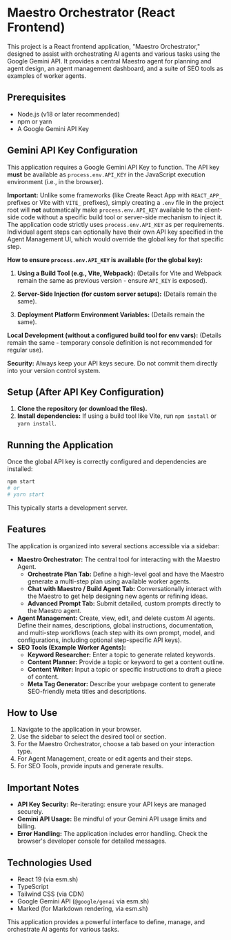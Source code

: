 # Maestro Orchestrator (React Frontend)

This project is a React frontend application, "Maestro Orchestrator," designed to assist with orchestrating AI agents and various tasks using the Google Gemini API. It provides a central Maestro agent for planning and agent design, an agent management dashboard, and a suite of SEO tools as examples of worker agents.

## Prerequisites

- Node.js (v18 or later recommended)
- npm or yarn
- A Google Gemini API Key

## Gemini API Key Configuration

This application requires a Google Gemini API Key to function. The API key **must** be available as `process.env.API_KEY` in the JavaScript execution environment (i.e., in the browser).

**Important:** Unlike some frameworks (like Create React App with `REACT_APP_` prefixes or Vite with `VITE_` prefixes), simply creating a `.env` file in the project root will **not** automatically make `process.env.API_KEY` available to the client-side code without a specific build tool or server-side mechanism to inject it. The application code strictly uses `process.env.API_KEY` as per requirements. Individual agent steps can optionally have their own API key specified in the Agent Management UI, which would override the global key for that specific step.

**How to ensure `process.env.API_KEY` is available (for the global key):**

1.  **Using a Build Tool (e.g., Vite, Webpack):**
    (Details for Vite and Webpack remain the same as previous version - ensure `API_KEY` is exposed).

2.  **Server-Side Injection (for custom server setups):**
    (Details remain the same).

3.  **Deployment Platform Environment Variables:**
    (Details remain the same).

**Local Development (without a configured build tool for env vars):**
(Details remain the same - temporary console definition is not recommended for regular use).

**Security:**
Always keep your API keys secure. Do not commit them directly into your version control system.

## Setup (After API Key Configuration)

1.  **Clone the repository (or download the files).**
2.  **Install dependencies:**
    If using a build tool like Vite, run `npm install` or `yarn install`.

## Running the Application

Once the global API key is correctly configured and dependencies are installed:
```bash
npm start
# or
# yarn start
```
This typically starts a development server.

## Features

The application is organized into several sections accessible via a sidebar:

*   **Maestro Orchestrator:** The central tool for interacting with the Maestro Agent.
    *   **Orchestrate Plan Tab:** Define a high-level goal and have the Maestro generate a multi-step plan using available worker agents.
    *   **Chat with Maestro / Build Agent Tab:** Conversationally interact with the Maestro to get help designing new agents or refining ideas.
    *   **Advanced Prompt Tab:** Submit detailed, custom prompts directly to the Maestro agent.
*   **Agent Management:** Create, view, edit, and delete custom AI agents. Define their names, descriptions, global instructions, documentation, and multi-step workflows (each step with its own prompt, model, and configurations, including optional step-specific API keys).
*   **SEO Tools (Example Worker Agents):**
    *   **Keyword Researcher:** Enter a topic to generate related keywords.
    *   **Content Planner:** Provide a topic or keyword to get a content outline.
    *   **Content Writer:** Input a topic or specific instructions to draft a piece of content.
    *   **Meta Tag Generator:** Describe your webpage content to generate SEO-friendly meta titles and descriptions.

## How to Use

1.  Navigate to the application in your browser.
2.  Use the sidebar to select the desired tool or section.
3.  For the Maestro Orchestrator, choose a tab based on your interaction type.
4.  For Agent Management, create or edit agents and their steps.
5.  For SEO Tools, provide inputs and generate results.

## Important Notes

*   **API Key Security:** Re-iterating: ensure your API keys are managed securely.
*   **Gemini API Usage:** Be mindful of your Gemini API usage limits and billing.
*   **Error Handling:** The application includes error handling. Check the browser's developer console for detailed messages.

## Technologies Used

*   React 19 (via esm.sh)
*   TypeScript
*   Tailwind CSS (via CDN)
*   Google Gemini API (`@google/genai` via esm.sh)
*   Marked (for Markdown rendering, via esm.sh)

This application provides a powerful interface to define, manage, and orchestrate AI agents for various tasks.
